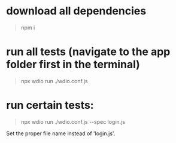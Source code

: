# download all dependencies

> npm i

# run all tests (navigate to the app folder first in the terminal)

> npx wdio run ./wdio.conf.js

# run certain tests:

> npx wdio run ./wdio.conf.js --spec login.js

Set the proper file name instead of 'login.js'.
